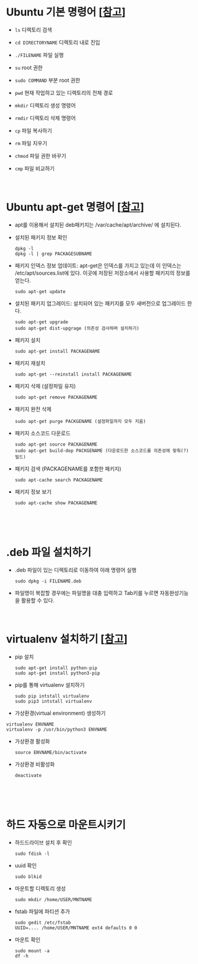 # Ubuntu 기본 명령어 [[참고](http://yahweh0.blog.me/)]
* `ls` 디렉토리 검색
* `cd DIRECTORYNAME` 디렉토리 내로 진입
* `./FILENAME` 파일 실행
* `su` root 권한
* `sudo COMMAND` 부분 root 권한

* `pwd` 현재 작업하고 있는 디렉토리의 전체 경로
* `mkdir` 디렉토리 생성 명령어
* `rmdir` 디렉토리 삭제 명령어
* `cp` 파일 복사하기
* `rm` 파일 지우기
* `chmod` 파일 권한 바꾸기
* `cmp` 파일 비교하기
<br/><br/><br/>

# Ubuntu apt-get 명령어 [[참고](https://blog.outsider.ne.kr/346)]
* apt를 이용해서 설치된 deb패키지는 /var/cache/apt/archive/ 에 설치된다.

* 설치된 패키지 정보 확인
  ```
  dpkg -l
  dpkg -l | grep PACKAGESUBNAME
  ```

* 패키지 인덱스 정보 업데이트: apt-get은 인덱스를 가지고 있는데 이 인덱스는 /etc/apt/sources.list에 있다. 이곳에 저장된 저장소에서 사용할 패키지의 정보를 얻는다.
  ```
  sudo apt-get update
  ```

* 설치된 패키지 업그레이드: 설치되어 있는 패키지를 모두 새버전으로 업그레이드 한다.
  ```
  sudo apt-get upgrade
  sudo apt-get dist-upgrage (의존성 검사하며 설치하기)
  ```

* 패키지 설치
  ```
  sudo apt-get install PACKAGENAME
  ```

* 패키지 재설치
  ```
  sudo apt-get --reinstall install PACKAGENAME
  ```

* 패키지 삭제 (설정파일 유지)
  ```
  sudo apt-get remove PACKAGENAME
  ```

* 패키지 완전 삭제 
  ```
  sudo apt-get purge PACKGENAME (설정파일까지 모두 지움)
  ```

* 패키지 소스코드 다운로드
  ```
  sudo apt-get source PACKAGENAME
  sudo apt-get build-dep PACKGENAME (다운로드한 소스코드를 의존성에 맞춰(?) 빌드)
  ```

* 패키지 검색 (PACKAGENAME를 포함한 패키지)
  ```
  sudo apt-cache search PACKAGENAME
  ```

* 패키지 정보 보기
  ```
  sudo apt-cache show PACKAGENAME
  ```
<br/><br/><br/>

# .deb 파일 설치하기
* .deb 파일이 있는 디렉토리로 이동하여 아래 명령어 실행
  ```
  sudo dpkg -i FILENAME.deb
  ```
* 파일명이 복잡할 경우에는 파일명을 대충 입력하고 Tab키를 누르면 자동완성기능을 활용할 수 있다.
<br/><br/><br/>

# virtualenv 설치하기 [[참고](https://gist.github.com/Geoyi/d9fab4f609e9f75941946be45000632b)]
* pip 설치
  ```
  sudo apt-get install python-pip
  sudo apt-get install python3-pip
  ```

* pip를 통해 virtualenv 설치하기
  ```
  sudo pip intstall virtualenv
  sudo pip3 intstall virtualenv
  ```

*  가상환경(virtual environment) 생성하기
  ```
  virtualenv ENVNAME
  virtualenv -p /usr/bin/python3 ENVNAME
  ```

* 가상환경 활성화
  ```
  source ENVNAME/bin/activate
  ```

* 가상환경 비활성화
  ```
  deactivate
  ```
<br/><br/><br/>

# 하드 자동으로 마운트시키기
* 하드드라이브 설치 후 확인
  ```
  sudo fdisk -l
  ```
* uuid 확인
  ```
  sudo blkid
  ```
* 마운트할 디렉토리 생성
  ```
  sudo mkdir /home/USER/MNTNAME
  ```
* fstab 파일에 파티션 추가
  ```
  sudo gedit /etc/fstab
  UUID=.... /home/USER/MNTNAME ext4 defaults 0 0
  ```
* 마운트 확인
  ```
  sudo mount -a
  df -h
  ```